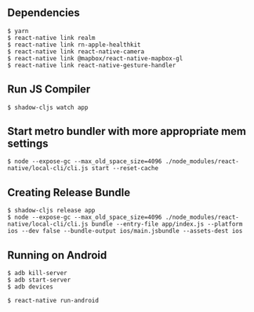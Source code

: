 
## Dependencies

    $ yarn
    $ react-native link realm
    $ react-native link rn-apple-healthkit
    $ react-native link react-native-camera
    $ react-native link @mapbox/react-native-mapbox-gl
    $ react-native link react-native-gesture-handler


## Run JS Compiler

    $ shadow-cljs watch app


## Start metro bundler with more appropriate mem settings

    $ node --expose-gc --max_old_space_size=4096 ./node_modules/react-native/local-cli/cli.js start --reset-cache


## Creating Release Bundle

    $ shadow-cljs release app
    $ node --expose-gc --max_old_space_size=4096 ./node_modules/react-native/local-cli/cli.js bundle --entry-file app/index.js --platform ios --dev false --bundle-output ios/main.jsbundle --assets-dest ios


## Running on Android

    $ adb kill-server
    $ adb start-server
    $ adb devices

    $ react-native run-android